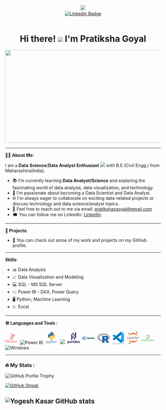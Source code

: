 <div id="header" align="center">
  <img src="https://media.giphy.com/media/M9gbBd9nbDrOTu1Mqx/giphy.gif" width="100"/>
</div>
<div id="header" align="center">
<div id="badges">
  <a href="https://www.linkedin.com/in/pratiksha-goyal10">
    <img src="https://img.shields.io/badge/LinkedIn-blue?style=for-the-badge&logo=linkedin&logoColor=white" alt="LinkedIn Badge"/>
  </a>
</div>
  <div id="header" align="center">
<div id="badges">
   <img src="https://komarev.com/ghpvc/?username=pratikshagoyal10&style=flat-square&color=blue" alt=""/>
  </a>
  <h1>
 Hi there!
    <img src="https://media.giphy.com/media/hvRJCLFzcasrR4ia7z/giphy.gif" width="30px"/>
    I'm Pratiksha Goyal
</h1>
  <div align="center">
  <img src="https://media.giphy.com/media/dWesBcTLavkZuG35MI/giphy.gif" width="600" height="300"/>
</div>

   
---
 <div align="Left">
   
👨‍💻 **About** **Me**:

I am a **Data** **Science**/**Data** **Analyst** **Enthusiast** <img src="https://media.giphy.com/media/WUlplcMpOCEmTGBtBW/giphy.gif" width="30"> with B.E.(Civil Engg.) from Maharashtra(India).   
- :books: I’m currently learning **Data Analyst/Science** and exploring the fascinating world of data analysis, data visualization, and technology.
- :briefcase: I'm passionate about becoming a Data Scientist and Data Analyst.
- :globe_with_meridians: I'm always eager to collaborate on exciting data-related projects or discuss technology and data science/analyst topics.
- :email: Feel free to reach out to me via email: pratikshasgoyal@gmail.com
- :right_anger_bubble: You can follow me on LinkedIn: [LinkedIn](https://www.linkedin.com/in/pratiksha-goyal10)

---
**:file_folder: Projects**:
- :open_file_folder: You can check out some of my work and projects on my GitHub profile.
---

**Skills**:
- :bar_chart: Data Analysis
- :chart_with_upwards_trend: Data Visualization and Modeling
- :computer: SQL - MS SQL Server
- :chart_with_downwards_trend: Power BI - DAX, Power Query
- :desktop_computer: Python, Machine Learning
- :chart: Excel
---

**:hammer_and_wrench: Languages and Tools :**
   <div>
     <img src="https://github.com/devicons/devicon/blob/master/icons/microsoftsqlserver/microsoftsqlserver-plain-wordmark.svg" title="MSSQL Server" alt="MSSQL Server" width="40" height="40"/>&nbsp;
     <img src="https://upload.wikimedia.org/wikipedia/commons/c/cf/New_Power_BI_Logo.svg" title="Power BI" alt="Power BI" width="40"height="40"/>&nbsp;
     <img src="https://github.com/devicons/devicon/blob/master/icons/python/python-original-wordmark.svg" title="Python" alt="Python" width="40" height="40"/>&nbsp;
     <img src="https://freebiehive.com/wp-content/uploads/2022/04/Microsoft-Excel-Icon-PNG.jpg" title="kaggle" alt=" " width="40" height="40"/>&nbsp;
     <img src="https://github.com/devicons/devicon/blob/master/icons/pandas/pandas-original-wordmark.svg" title="Pandas" alt="Pandas" width="40" height="40"/>&nbsp;
     <img src="https://github.com/devicons/devicon/blob/master/icons/numpy/numpy-original-wordmark.svg" title="Numpy" alt="Numpy" width="40" height="40"/>&nbsp;
     <img src="https://github.com/devicons/devicon/blob/master/icons/r/r-original.svg" title="R" alt="R" width="40" height="40"/>&nbsp;
     <img src="https://github.com/devicons/devicon/blob/master/icons/vscode/vscode-original-wordmark.svg" title="Vscode" alt="Vscode" width="40" height="40"/>&nbsp;
     <img src="https://github.com/devicons/devicon/blob/master/icons/jupyter/jupyter-original-wordmark.svg" title="Jupyter" alt="Jupyter" width="40"height="40"/>&nbsp;
     <img src="https://github.com/devicons/devicon/blob/master/icons/anaconda/anaconda-original-wordmark.svg" title="Anaconda" alt="Anaconda" width="40"height="40"/>&nbsp;
     <img src="https://user-images.githubusercontent.com/25181517/186884150-05e9ff6d-340e-4802-9533-2c3f02363ee3.png" title="Windows" alt="Windows" width="40"height="40"/>&nbsp;
  
   </div>
   
   ---

### :fire: My Stats :

   ![GitHub Profile Trophy](https://github-profile-trophy.vercel.app/?username=pratikshagoyal10&margin-w=15)
   
   [![GitHub Streak](http://github-readme-streak-stats.herokuapp.com?user=pratikshagoyal10&theme=dark&border_radius=4.3)](https://git.io/streak-stats)
   
   ![Yogesh Kasar GitHub stats](https://github-readme-stats.vercel.app/api?username=pratikshagoyal10&theme=dark&show_icons=true)
   ---

